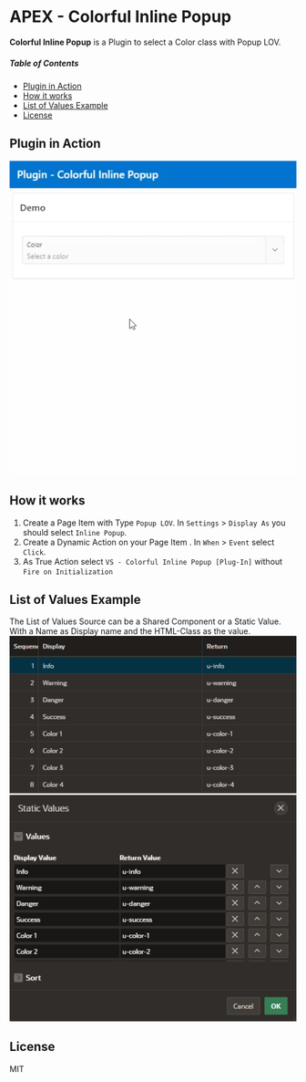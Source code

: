 # APEX - Colorful Inline Popup

**Colorful Inline Popup** is a Plugin to select a Color class with Popup LOV.

##### Table of Contents

* [Plugin in Action](#plugin-in-action)  
* [How it works](#how-it-works)
* [List of Values Example](#list-of-values-example)
* [License](#license)

## Plugin in Action

![Example](./assets/example.gif)

## How it works

1. Create a Page Item with Type ``Popup LOV``. In ``Settings`` > ``Display As`` you should select ``Inline Popup``.
2. Create a Dynamic Action on your Page Item . In ``When`` > ``Event`` select ``Click``.
3. As True Action select ``VS - Colorful Inline Popup [Plug-In]`` without ``Fire on Initialization``

## List of Values Example

The List of Values Source can be a Shared Component or a Static Value. With a Name as Display name and the HTML-Class as the value.  
![List of Values](./assets/with_list_of_values.png)
![Static Values](./assets/with_static_values.png)

## License

MIT
